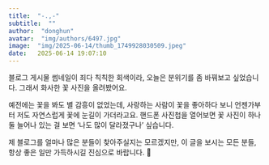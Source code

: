 ```yaml
---
title:  "-.,-"
subtitle:  ""
author:  "donghun"
avatar:  "img/authors/6497.jpg"
image:  "img/2025-06-14/thumb_1749928030509.jpeg"
date:   2025-06-14 19:07:10
---
```


블로그 게시물 썸네일이 죄다 칙칙한 회색이라, 오늘은 분위기를 좀 바꿔보고 싶었습니다.
그래서 화사한 꽃 사진을 올려봤어요.

예전에는 꽃을 봐도 별 감흥이 없었는데,
사랑하는 사람이 꽃을 좋아하다 보니
언젠가부터 저도 자연스럽게 꽃에 눈길이 가더라고요.
핸드폰 사진첩을 열어보면 꽃 사진이 하나둘 늘어나 있는 걸 보면
‘나도 많이 달라졌구나’ 싶습니다.

제 블로그를 얼마나 많은 분들이 찾아주실지는 모르겠지만,
이 글을 보시는 모든 분들,
항상 좋은 일만 가득하시길 진심으로 바랍니다. 🌸